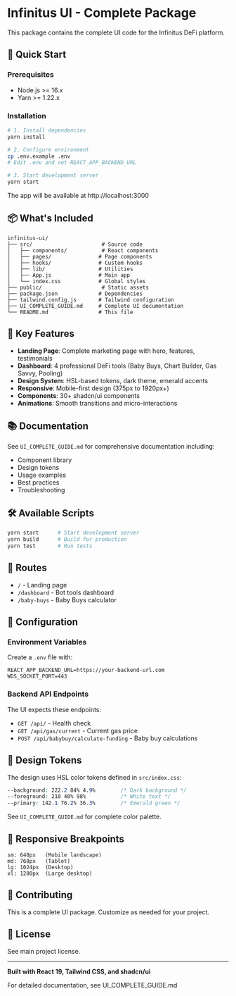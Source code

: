 # Infinitus UI - Complete Package

This package contains the complete UI code for the Infinitus DeFi platform.

## 🚀 Quick Start

### Prerequisites
- Node.js >= 16.x
- Yarn >= 1.22.x

### Installation

```bash
# 1. Install dependencies
yarn install

# 2. Configure environment
cp .env.example .env
# Edit .env and set REACT_APP_BACKEND_URL

# 3. Start development server
yarn start
```

The app will be available at http://localhost:3000

## 📦 What's Included

```
infinitus-ui/
├── src/                      # Source code
│   ├── components/           # React components
│   ├── pages/               # Page components
│   ├── hooks/               # Custom hooks
│   ├── lib/                 # Utilities
│   ├── App.js               # Main app
│   └── index.css            # Global styles
├── public/                   # Static assets
├── package.json             # Dependencies
├── tailwind.config.js       # Tailwind configuration
├── UI_COMPLETE_GUIDE.md     # Complete UI documentation
└── README.md                # This file
```

## 🎨 Key Features

- **Landing Page**: Complete marketing page with hero, features, testimonials
- **Dashboard**: 4 professional DeFi tools (Baby Buys, Chart Builder, Gas Savvy, Pooling)
- **Design System**: HSL-based tokens, dark theme, emerald accents
- **Responsive**: Mobile-first design (375px to 1920px+)
- **Components**: 30+ shadcn/ui components
- **Animations**: Smooth transitions and micro-interactions

## 📚 Documentation

See `UI_COMPLETE_GUIDE.md` for comprehensive documentation including:
- Component library
- Design tokens
- Usage examples
- Best practices
- Troubleshooting

## 🛠️ Available Scripts

```bash
yarn start      # Start development server
yarn build      # Build for production
yarn test       # Run tests
```

## 🎯 Routes

- `/` - Landing page
- `/dashboard` - Bot tools dashboard
- `/baby-buys` - Baby Buys calculator

## 🔧 Configuration

### Environment Variables

Create a `.env` file with:

```env
REACT_APP_BACKEND_URL=https://your-backend-url.com
WDS_SOCKET_PORT=443
```

### Backend API Endpoints

The UI expects these endpoints:

- `GET /api/` - Health check
- `GET /api/gas/current` - Current gas price
- `POST /api/babybuy/calculate-funding` - Baby buy calculations

## 🎨 Design Tokens

The design uses HSL color tokens defined in `src/index.css`:

```css
--background: 222.2 84% 4.9%        /* Dark background */
--foreground: 210 40% 98%           /* White text */
--primary: 142.1 76.2% 36.3%        /* Emerald green */
```

See `UI_COMPLETE_GUIDE.md` for complete color palette.

## 📱 Responsive Breakpoints

```
sm: 640px   (Mobile landscape)
md: 768px   (Tablet)
lg: 1024px  (Desktop)
xl: 1280px  (Large desktop)
```

## 🤝 Contributing

This is a complete UI package. Customize as needed for your project.

## 📄 License

See main project license.

---

**Built with React 19, Tailwind CSS, and shadcn/ui**

For detailed documentation, see UI_COMPLETE_GUIDE.md
